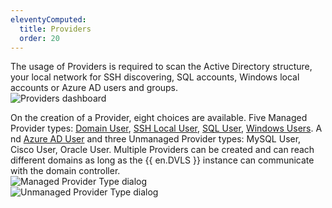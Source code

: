 ```yaml
---
eleventyComputed:
  title: Providers
  order: 20
---
```

The usage of Providers is required to scan the Active Directory structure, your local network for SSH discovering, SQL accounts, Windows local accounts or Azure AD users and groups.  
![Providers dashboard](https://webdevolutions.azureedge.net/docs/en/server/ServerOp8140.png) 

On the creation of a Provider, eight choices are available. Five Managed Provider types: [Domain User](/server/privileged-access-management/providers/domain-provider/), [SSH Local User](/server/privileged-access-management/providers/local-ssh-provider/), [SQL User](/server/privileged-access-management/providers/sql-server-provider/), [Windows Users](/server/privileged-access-management/providers/windows-users-provider/). A nd [Azure AD User](/server/privileged-access-management/providers/azure-ad-user-provider/) and three Unmanaged Provider types: MySQL User, Cisco User, Oracle User. Multiple Providers can be created and can reach different domains as long as the {{ en.DVLS }} instance can communicate with the domain controller.  
![Managed Provider Type dialog](https://webdevolutions.azureedge.net/docs/en/server/ServerUs6021.png)  
![Unmanaged Provider Type dialog](https://webdevolutions.azureedge.net/docs/en/server/ServerOp8091.png) 

